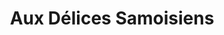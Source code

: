 ---
title: "Aux Délices Samoisiens"
url: /samois-sur-seine/aux-delices-samoisiens/
shop: Bäckerei
---